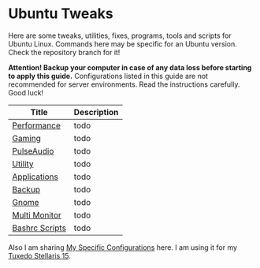 # Ubuntu Tweaks

Here are some tweaks, utilities, fixes, programs, tools and scripts for Ubuntu Linux. Commands here may be specific for an Ubuntu version. Check the repository branch for it!

**Attention! Backup your computer in case of any data loss before starting to apply this guide.** Configurations listed in this guide are not recommended for server environments. Read the instructions carefully. Good luck!



| Title                            | Description |
| -------------------------------- | ----------- |
| [Performance](Performance.md)    | todo        |
| [Gaming](Gaming.md)              | todo        |
| [PulseAudio](PulseAudio.md)      | todo        |
| [Utility](Utility.md)            | todo        |
| [Applications](Applications.md)  | todo        |
| [Backup](Backup.md)              | todo        |
| [Gnome](Gnome.md)                | todo        |
| [Multi Monitor](MultiMonitor.md) | todo        |
| [Bashrc Scripts](Bashrc.md)      | todo        |

Also I am sharing [My Specific Configurations](MySpecificConfigurations.md) here. I am using it for my [Tuxedo Stellaris 15](https://www.tuxedocomputers.com/en/Linux-Hardware/Linux-Notebooks/15-16-inch/TUXEDO-Stellaris-15-Gen3.tuxedo).

